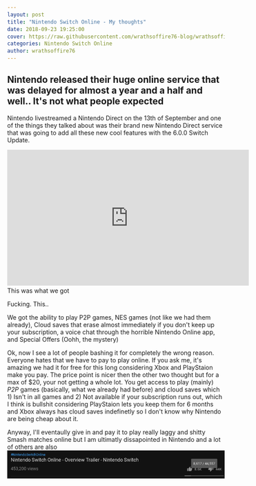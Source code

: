 ```yaml
---
layout: post
title: "Nintendo Switch Online - My thoughts"
date: 2018-09-23 19:25:00
cover: https://raw.githubusercontent.com/wrathsoffire76-blog/wrathsoffire76-blog.github.io/master/img/nintendo-switch-online.jpeg
categories: Nintendo Switch Online
author: wrathsoffire76
---
```

Nintendo released their huge online service that was delayed for almost a year and a half and well.. It's not what people expected
---
Nintendo livestreamed a Nintendo Direct on the 13th of September and one of the things they talked about was their brand new Nintendo Direct service that was going to add all these new cool features with the 6.0.0 Switch Update.
<iframe width="560" height="315" src="https://www.youtube.com/embed/CRuHg1dv8MI?start=772" frameborder="0" allow="autoplay; encrypted-media" allowfullscreen></iframe>
This was what we got  
  
Fucking. This..  
  
We got the ability to play P2P games, NES games (not like we had them already), Cloud saves that erase almost immediately if you don't keep up your subscription, a voice chat through the horrible Nintendo Online app, and Special Offers (Oohh, the mystery)  
  
Ok, now I see a lot of people bashing it for completely the wrong reason. Everyone hates that we have to pay to play online. If you ask me, it's amazing we had it for free for this long considering Xbox and PlayStaion make you pay. The price point is nicer then the other two thought but for a max of $20, your not getting a whole lot. You get access to play (mainly) *P2P* games (basically, what we already had before) and cloud saves which 1) Isn't in all games and 2) Not available if your subscription runs out, which I think is bullshit considering PlayStaion lets you keep them for 6 months and Xbox always has cloud saves indefinetly so I don't know why Nintendo are being cheap about it.  
  
Anyway, I'll eventaully give in and pay it to play really laggy and shitty Smash matches online but I am ultimatly dissapointed in Nintendo and a lot of others are also  
<img src="https://raw.githubusercontent.com/wrathsoffire76-blog/wrathsoffire76-blog.github.io/master/img/Video.png">
